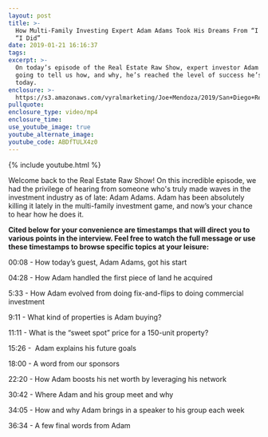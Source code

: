 ```yaml
---
layout: post
title: >-
  How Multi-Family Investing Expert Adam Adams Took His Dreams From “I Can” to
  “I Did”
date: 2019-01-21 16:16:37
tags:
excerpt: >-
  On today’s episode of the Real Estate Raw Show, expert investor Adam Adams is
  going to tell us how, and why, he’s reached the level of success he’s at
  today.
enclosure: >-
  https://s3.amazonaws.com/vyralmarketing/Joe+Mendoza/2019/San+Diego+Real+Estate-+Adam+Adams.mp4
pullquote:
enclosure_type: video/mp4
enclosure_time:
use_youtube_image: true
youtube_alternate_image:
youtube_code: ABDfTULX4z0
---
```


{% include youtube.html %}

Welcome back to the Real Estate Raw Show! On this incredible episode, we had the privilege of hearing from someone who's truly made waves in the investment industry as of late: Adam Adams. Adam has been absolutely killing it lately in the multi-family investment game, and now’s your chance to hear how he does it.

**Cited below for your convenience are timestamps that will direct you to various points in the interview. Feel free to watch the full message or use these timestamps to browse specific topics at your leisure:**

00:08 - How today’s guest, Adam Adams, got his start

04:28 - How Adam handled the first piece of land he acquired

5:33 - How Adam evolved from doing fix-and-flips to doing commercial investment

9:11 - What kind of properties is Adam buying?

11:11 - What is the “sweet spot” price for a 150-unit property?

15:26 - &nbsp;Adam explains his future goals

18:00 - A word from our sponsors

22:20 - How Adam boosts his net worth by leveraging his network

30:42 - Where Adam and his group meet and why

34:05 - How and why Adam brings in a speaker to his group each week

36:34 - A few final words from Adam